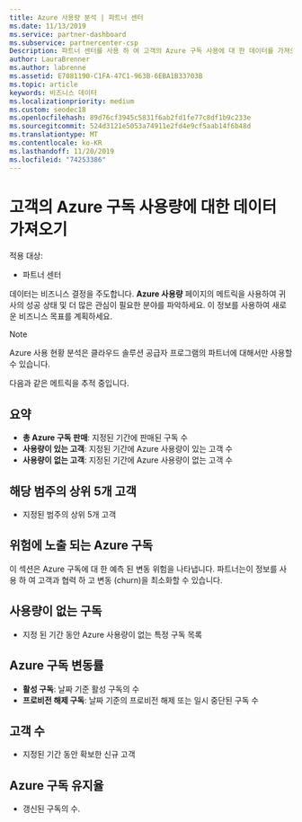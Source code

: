 ```yaml
---
title: Azure 사용량 분석 | 파트너 센터
ms.date: 11/13/2019
ms.service: partner-dashboard
ms.subservice: partnercenter-csp
Description: 파트너 센터를 사용 하 여 고객의 Azure 구독 사용에 대 한 데이터를 가져오는 방법에 대해 알아봅니다.
author: LauraBrenner
ms.author: labrenne
ms.assetid: E7081190-C1FA-47C1-963B-6EBA1B33703B
ms.topic: article
keywords: 비즈니스 데이터
ms.localizationpriority: medium
ms.custom: seodec18
ms.openlocfilehash: 89d76cf3945c5831f6ab2fd1fe77c8df1b9c233e
ms.sourcegitcommit: 524d3121e5053a74911e2fd4e9cf5aab14f6b48d
ms.translationtype: MT
ms.contentlocale: ko-KR
ms.lasthandoff: 11/20/2019
ms.locfileid: "74253386"
---
```

# <a name="get-data-about-the-usage-of-your-customers-azure-subscriptions"></a>고객의 Azure 구독 사용량에 대한 데이터 가져오기

적용 대상:

- 파트너 센터

데이터는 비즈니스 결정을 주도합니다. **Azure 사용량** 페이지의 메트릭을 사용하여 귀사의 성공 상태 및 더 많은 관심이 필요한 분야를 파악하세요. 이 정보를 사용하여 새로운 비즈니스 목표를 계획하세요.

> [!NOTE]
> Azure 사용 현황 분석은 클라우드 솔루션 공급자 프로그램의 파트너에 대해서만 사용할 수 있습니다.

다음과 같은 메트릭을 추적 중입니다.

## <a name="summary"></a>요약

- **총 Azure 구독 판매**: 지정된 기간에 판매된 구독 수  
- **사용량이 있는 고객**: 지정된 기간에 Azure 사용량이 있는 고객 수  
- **사용량이 없는 고객**: 지정된 기간에 Azure 사용량이 없는 고객 수  

## <a name="top-5-customers-in-category"></a>해당 범주의 상위 5개 고객

- 지정된 범주의 상위 5개 고객  

## <a name="azure-subscriptions-at-risk"></a>위험에 노출 되는 Azure 구독

이 섹션은 Azure 구독에 대 한 예측 된 변동 위험을 나타냅니다. 파트너는이 정보를 사용 하 여 고객과 협력 하 고 변동 (churn)을 최소화할 수 있습니다.

## <a name="subscriptions-without-usage"></a>사용량이 없는 구독

- 지정 된 기간 동안 Azure 사용량이 없는 특정 구독 목록  

## <a name="azure-subscription-churn"></a>Azure 구독 변동률

- **활성 구독**: 날짜 기준 활성 구독의 수  
- **프로비전 해제 구독**: 날짜 기준의 프로비전 해제 또는 일시 중단된 구독 수  

## <a name="customer-count"></a>고객 수

- 지정된 기간 동안 확보한 신규 고객  

## <a name="azure-subscription-retention"></a>Azure 구독 유지율

- 갱신된 구독의 수.
